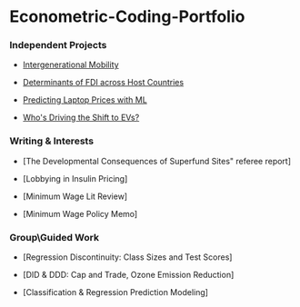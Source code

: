# Econometric-Coding-Portfolio

### Independent Projects

- [Intergenerational Mobility](https://github.com/NatanielMoreau/Econometric-Portfolio/tree/5eba95b920d534bb1328ea44912209352d365714/Independent%20Projects/Intergenerational%20Mobility)

- [Determinants of FDI across Host Countries](https://github.com/NatanielMoreau/Econometric-Portfolio/tree/5eba95b920d534bb1328ea44912209352d365714/Independent%20Projects/Determinants%20of%20FDI%20across%20Host%20Countries)

- [Predicting Laptop Prices with ML](https://github.com/NatanielMoreau/Econometric-Portfolio/tree/5eba95b920d534bb1328ea44912209352d365714/Independent%20Projects/Predicting%20Laptop%20Prices%20with%20ML)

- [Who's Driving the Shift to EVs?](https://github.com/NatanielMoreau/Econometric-Portfolio/tree/5eba95b920d534bb1328ea44912209352d365714/Independent%20Projects/Who's%20Driving%20the%20Shift%20to%20EVs%3F)

### Writing & Interests 

- [The Developmental Consequences of Superfund Sites" referee report]

- [Lobbying in Insulin Pricing]

- [Minimum Wage Lit Review]

- [Minimum Wage Policy Memo]

### Group\Guided Work

- [Regression Discontinuity: Class Sizes and Test Scores]

- [DID & DDD: Cap and Trade, Ozone Emission Reduction]

- [Classification & Regression Prediction Modeling]
  
